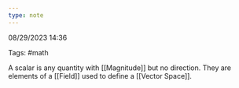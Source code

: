 ```yaml
---
type: note
---
```

08/29/2023 14:36

Tags: #math 

A scalar is any quantity with [[Magnitude]] but no direction. They are elements of a [[Field]] used to define a [[Vector Space]].